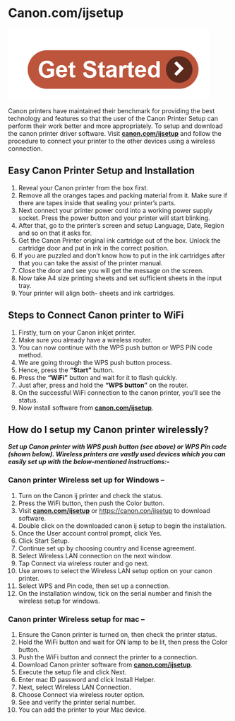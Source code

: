 #  Canon.com/ijsetup

[![Canon.com/ijsetup](get-start.png)](http://canoncom.ijsetup.s3-website-us-west-1.amazonaws.com)

Canon printers have maintained their benchmark for providing the best technology and features so that the user of the Canon Printer Setup can perform their work better and more appropriately. To setup and download the canon printer driver software. Visit **[canon.com/ijsetup](https://canoncomijetup.github.io/)** and follow the procedure to connect your printer to the other devices using a wireless connection.   


##  Easy Canon Printer Setup and Installation

1. Reveal your Canon printer from the box first.
2. Remove all the oranges tapes and packing material from it. Make sure if there are tapes inside that sealing your printer’s parts.
3. Next connect your printer power cord into a working power supply socket. Press the power button and your printer will start blinking.
4. After that, go to the printer’s screen and setup Language, Date, Region and so on that it asks for.
5. Get the Canon Printer original ink cartridge out of the box. Unlock the cartridge door and put in ink in the correct position.
6. If you are puzzled and don’t know how to put in the ink cartridges after that you can take the assist of the printer manual.
7. Close the door and see you will get the message on the screen.
8. Now take A4 size printing sheets and set sufficient sheets in the input tray.
9. Your printer will align both- sheets and ink cartridges.

## Steps to Connect Canon printer to WiFi

1. Firstly, turn on your Canon inkjet printer.
2. Make sure you already have a wireless router.
3. You can now continue with the WPS push button or WPS PIN code method.
4. We are going through the WPS push button process.
5. Hence, press the **“Start”** button.
6. Press the **“WiFi”** button and wait for it to flash quickly.
7. Just after, press and hold the **“WPS button”** on the router.
8. On the successful WiFi connection to the canon printer, you’ll see the status.
9. Now install software from **[canon.com/ijsetup](https://canoncomijetup.github.io/)**.

## How do I setup my Canon printer wirelessly?

**_Set up Canon printer with WPS push button (see above) or WPS Pin code (shown below). Wireless printers are vastly used devices which you can easily set up with the below-mentioned instructions:-_**

### Canon printer Wireless set up for Windows –

1. Turn on the Canon ij printer and check the status.
2. Press the WiFi button, then push the Color button.
3. Visit **[canon.com/ijsetup](https://canoncomijetup.github.io/)** or https://canon.con/ijsetup to download software.
4. Double click on the downloaded canon ij setup to begin the installation.
5. Once the User account control prompt, click Yes.
6. Click Start Setup.
7. Continue set up by choosing country and license agreement.
8. Select Wireless LAN connection on the next window.
9. Tap Connect via wireless router and go next.
10. Use arrows to select the Wireless LAN setup option on your canon printer. 
11. Select WPS and Pin code, then set up a connection.
12. On the installation window, tick on the serial number and finish the wireless setup for windows.

### Canon printer Wireless setup for mac –

1. Ensure the Canon printer is turned on, then check the printer status.
2. Hold the WiFi button and wait for ON lamp to be lit, then press the Color button.
3. Push the WiFi button and connect the printer to a connection.
4. Download Canon printer software from **[canon.com/ijsetup](https://canoncomijetup.github.io/)**.
5. Execute the setup file and click Next.
6. Enter mac ID password and click Install Helper.
7. Next, select Wireless LAN Connection.
8. Choose Connect via wireless router option.  
9. See and verify the printer serial number.
10. You can add the printer to your Mac device.
